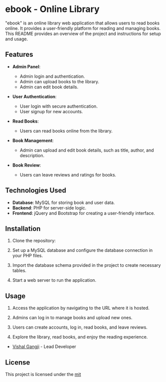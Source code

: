 # ebook - Online Library

"ebook" is an online library web application that allows users to read books online. It provides a user-friendly platform for reading and managing books. This README provides an overview of the project and instructions for setup and usage.

## Features

- **Admin Panel**:
  - Admin login and authentication.
  - Admin can upload books to the library.
  - Admin can edit book details.

- **User Authentication**:
  - User login with secure authentication.
  - User signup for new accounts.

- **Read Books**:
  - Users can read books online from the library.

- **Book Management**:
  - Admin can upload and edit book details, such as title, author, and description.

- **Book Review**:
  - Users can leave reviews and ratings for books.

## Technologies Used

- **Database**: MySQL for storing book and user data.
- **Backend**: PHP for server-side logic.
- **Frontend**: jQuery and Bootstrap for creating a user-friendly interface.

## Installation

1. Clone the repository:

2. Set up a MySQL database and configure the database connection in your PHP files.

3. Import the database schema provided in the project to create necessary tables.

4. Start a web server to run the application.

## Usage

1. Access the application by navigating to the URL where it is hosted.

2. Admins can log in to manage books and upload new ones.

3. Users can create accounts, log in, read books, and leave reviews.

4. Explore the library, read books, and enjoy the reading experience.



- [Vishal Gangji](https://github.com/vishalgangji) - Lead Developer

## License

This project is licensed under the [mit](LICENSE)

